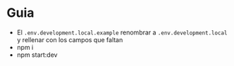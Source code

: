# Guia

- El ```.env.development.local.example``` renombrar a  ```.env.development.local```
y rellenar con los campos que faltan
- npm i
- npm start:dev
